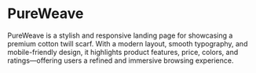 # PureWeave
PureWeave is a stylish and responsive landing page for showcasing a premium cotton twill scarf. With a modern layout, smooth typography, and mobile-friendly design, it highlights product features, price, colors, and ratings—offering users a refined and immersive browsing experience.
